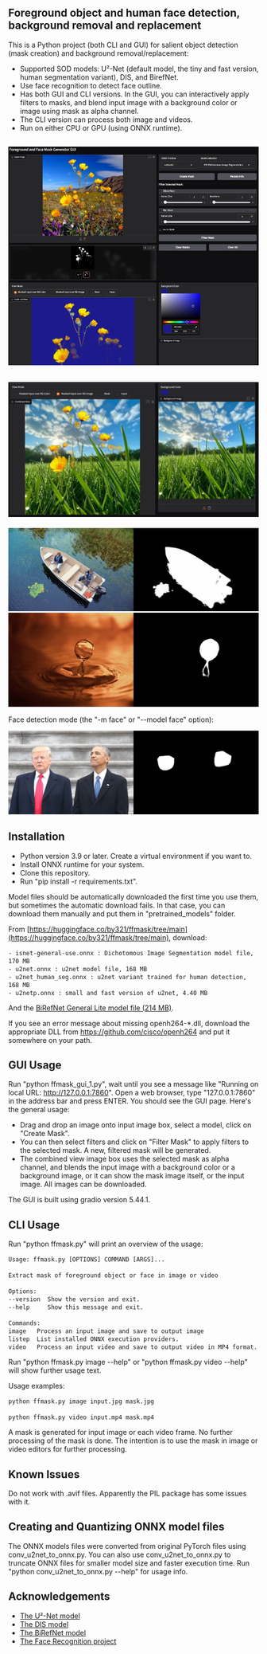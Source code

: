 ## Foreground object and human face detection, background removal and replacement

This is a Python project (both CLI and GUI) for salient object detection (mask creation) and background removal/replacement:

- Supported SOD models: U²-Net (default model, the tiny and fast version, human segmentation variant), DIS, and BirefNet.
- Use face recognition to detect face outline.
- Has both GUI and CLI versions. In the GUI, you can interactively apply filters to masks, and blend input image with a background color or image using mask as alpha channel.
- The CLI version can process both image and videos.
- Run on either CPU or GPU (using ONNX runtime).

![ffmask GUI](images/gui0.jpg)
------
![ffmask GUI](images/gui1.jpg)
------
![boat](images/boat.jpg)
![water drop](images/waterdrop.jpg)

Face detection mode (the "-m face" or "--model face" option):

![Obama Trump](images/obamatrump.png)

## Installation

- Python version 3.9 or later. Create a virtual environment if you want to.
- Install ONNX runtime for your system.
- Clone this repository.
- Run "pip install -r requirements.txt".

Model files should be automatically downloaded the first time you use them, but sometimes the automatic download fails. In that case, you can download them manually and put them in "pretrained_models" folder.

From [https://huggingface.co/by321/ffmask/tree/main](https://huggingface.co/by321/ffmask/tree/main), download:

	- isnet-general-use.onnx : Dichotomous Image Segmentation model file, 170 MB
	- u2net.onnx : u2net model file, 168 MB
	- u2net_human_seg.onnx : u2net variant trained for human detection, 168 MB
	- u2netp.onnx : small and fast version of u2net, 4.40 MB

And the [BiRefNet General Lite model file (214 MB)](https://github.com/ZhengPeng7/BiRefNet/releases/download/v1/BiRefNet-general-bb_swin_v1_tiny-epoch_232.onnx).

If you see an error message about missing openh264-*.dll, download the appropriate DLL from https://github.com/cisco/openh264 and put it somewhere on your path.


## GUI Usage

Run "python ffmask_gui_1.py", wait until you see a message like "Running on local URL: http://127.0.0.1:7860". Open a web browser, type "127.0.0.1:7860" in the address bar and press ENTER. You should see the GUI page. Here's the general usage:

- Drag and drop an image onto input image box, select a model, click on "Create Mask".
- You can then select filters and click on "Filter Mask" to apply filters to the selected mask. A new, filtered mask will be generated.
- The combined view image box uses the selected mask as alpha channel, and blends the input image with a background color or a background image, or it can show the mask image itself, or the input image. All images can be downloaded.

The GUI is built using gradio version 5.44.1.

## CLI Usage

Run "python ffmask.py" will print an overview of the usage:

	Usage: ffmask.py [OPTIONS] COMMAND [ARGS]...

	Extract mask of foreground object or face in image or video

	Options:
	--version  Show the version and exit.
	--help     Show this message and exit.

	Commands:
	image   Process an input image and save to output image
	listep  List installed ONNX execution providers.
	video   Process an input video and save to output video in MP4 format.

Run "python ffmask.py image --help" or "python ffmask.py video --help" will show further usage text.

Usage examples:

    python ffmask.py image input.jpg mask.jpg

    python ffmask.py video input.mp4 mask.mp4

A mask is generated for input image or each video frame. No further processing of the mask is done.
The intention is to use the mask in image or video editors for further processing.

## Known Issues

Do not work with .avif files. Apparently the PIL package has some issues with it.

## Creating and Quantizing ONNX model files

The ONNX models files were converted from original PyTorch files using conv_u2net_to_onnx.py. You can also use conv_u2net_to_onnx.py to truncate ONNX files for smaller model size and faster execution time.
Run "python conv_u2net_to_onnx.py --help" for usage info.

## Acknowledgements

- [The U²-Net model](https://github.com/xuebinqin/U-2-Net)
- [The DIS model](https://github.com/xuebinqin/DIS)
- [The BiRefNet model](https://github.com/ZhengPeng7/BiRefNet)
- [The Face Recognition project](https://github.com/ageitgey/face_recognition)
  
